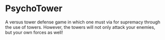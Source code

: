# PsychoTower
A versus tower defense game in which one must via for supremacy through the use of towers. However, the towers will not only attack your enemies, but your own forces as well!
